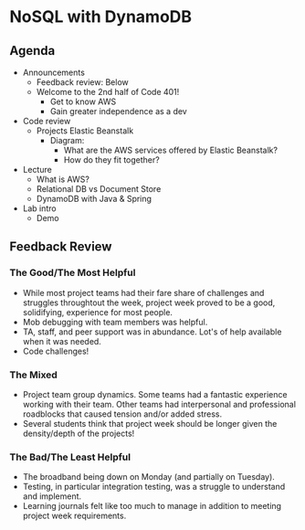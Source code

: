 # NoSQL with DynamoDB

## Agenda

- Announcements
    - Feedback review: Below
    - Welcome to the 2nd half of Code 401! 
      - Get to know AWS
      - Gain greater independence as a dev
- Code review
    - Projects Elastic Beanstalk
        - Diagram: 
            - What are the AWS services offered by Elastic Beanstalk?
            - How do they fit together?
- Lecture
    - What is AWS?
    - Relational DB vs Document Store
    - DynamoDB with Java & Spring 
- Lab intro
    - Demo


## Feedback Review

### The Good/The Most Helpful

- While most project teams had their fare share of challenges and struggles throughtout the week, project week proved to be a good, solidifying, experience for most people.
- Mob debugging with team members was helpful.
- TA, staff, and peer support was in abundance.  Lot's of help available when it was needed.
- Code challenges!


### The Mixed

- Project team group dynamics.  Some teams had a fantastic experience working with their team.  Other teams had interpersonal and professional roadblocks that caused tension and/or added stress.
- Several students think that project week should be longer given the density/depth of the projects!

### The Bad/The Least Helpful

- The broadband being down on Monday (and partially on Tuesday).
- Testing, in particular integration testing, was a struggle to understand and implement.
- Learning journals felt like too much to manage in addition to meeting project week requirements.
